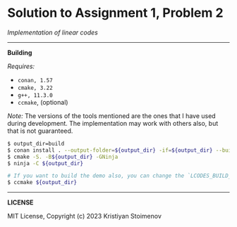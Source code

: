 # Solution to Assignment 1, Problem 2

*Implementation of linear codes*

-----------

**Building**

_Requires:_
- `conan, 1.57`
- `cmake, 3.22`
- `g++, 11.3.0`
- `ccmake`, (optional)

_Note:_
The versions of the tools mentioned are the ones that I have used during development. The implementation may work with others also, but that is not guaranteed.

```bash
$ output_dir=build
$ conan install . --output-folder=${output_dir} -if=${output_dir} --build=missing
$ cmake -S. -B${output_dir} -GNinja
$ ninja -C ${output_dir}

# If you want to build the demo also, you can change the `LCODES_BUILD_DEMO` option using `ccmake`.
$ ccmake ${output_dir}
```
-----------

**LICENSE**

MIT License, Copyright (c) 2023 Kristiyan Stoimenov
